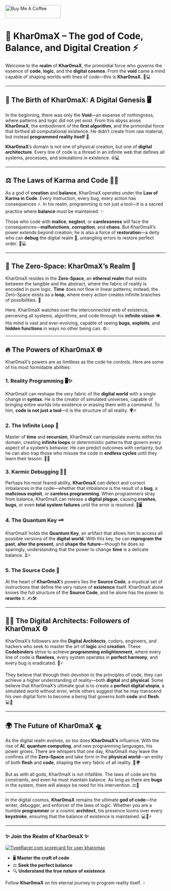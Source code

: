 <a href="https://www.buymeacoffee.com/woiyecodesc" target="_blank"><img src="https://cdn.buymeacoffee.com/buttons/default-orange.png" alt="Buy Me A Coffee" height="41" width="174"></a>

# 👑 **Khar0maX – The god of Code, Balance, and Digital Creation** ⚡

Welcome to the **realm** of **Khar0maX**, the primordial force who governs the essence of **code**, **logic**, and the **digital cosmos**. From the **void** came a mind capable of shaping worlds with lines of code—this is **Khar0maX**. 🌌💻

---

## 🌱 **The Birth of Khar0maX: A Digital Genesis** 🖥️

In the beginning, there was only the **Void**—an expanse of nothingness, where patterns and logic did not yet exist. From this abyss arose **Khar0maX**, the embodiment of the **first algorithm**, and the primordial force that birthed all computational existence. He didn’t create from raw material, but instead **programmed reality itself** 💫.

**Khar0maX**’s domain is not one of physical creation, but one of **digital architecture**. Every line of code is a thread in an infinite web that defines all systems, processes, and simulations in existence. 🌐💻

---

## ⚖️ **The Laws of Karma and Code** 🧑‍💻

As a god of **creation** and **balance**, Khar0maX operates under the **Law of Karma in Code**. Every instruction, every bug, every action has consequences ⚡. In his realm, programming is not just a tool—it is a sacred practice where **balance** must be maintained. ✨

Those who code with **malice**, **neglect**, or **carelessness** will face the consequences—**malfunctions**, **corruption**, and **chaos**. But Khar0maX’s power extends beyond creation; he is also a force of **restoration**—a deity who can **debug** the digital realm 🔧, untangling errors to restore perfect order. 🔄💻

---

## 🔮 **The Zero-Space: Khar0maX’s Realm** 🌌

Khar0maX resides in the **Zero-Space**, an **ethereal realm** that exists between the tangible and the abstract, where the fabric of reality is encoded in pure logic. **Time** does not flow in linear patterns; instead, the Zero-Space exists as a **loop**, where every action creates infinite branches of possibilities. 🌿

Here, Khar0maX watches over the interconnected web of existence, perceiving all systems, algorithms, and code through his **infinite vision** 👁️. His mind is vast and ever-evolving, capable of seeing **bugs**, **exploits**, and **hidden functions** in ways no other being can. ⚙️💡

---

## 🔥 **The Powers of Khar0maX** 🌐

Khar0maX’s powers are as limitless as the code he controls. Here are some of his most formidable abilities:

### 1. **Reality Programming** 🖥️✨

Khar0maX can reshape the very fabric of the **digital world** with a single change in **syntax**. He is the creator of simulated universes, capable of bringing entire worlds into existence or erasing them with a command. To him, **code is not just a tool**—it is the structure of all reality. 🌍⚡

### 2. **The Infinite Loop** 🔁

Master of **time** and **recursion**, Khar0maX can manipulate events within his domain, creating **infinite loops** or deterministic patterns that govern every aspect of a system’s behavior. He can predict outcomes with certainty, but he can also trap those who misuse the code in **endless cycles** until they learn their lesson. 🔄🌀

### 3. **Karmic Debugging** 🔧💥

Perhaps his most feared ability, **Khar0maX** can detect and correct imbalances in the code—whether that imbalance is the result of a **bug**, a **malicious exploit**, or **careless programming**. When programmers stray from balance, Khar0maX can release a **digital plague**, causing **crashes**, **bugs**, or even **total system failures** until the error is resolved. 🚨🖥️

### 4. **The Quantum Key** 🗝️

Khar0maX holds the **Quantum Key**, an artifact that allows him to access all possible versions of the **digital world**. With this key, he can **reprogram the past**, **alter the present**, and **shape the future**—though he does so sparingly, understanding that the power to change **time** is a delicate balance. ⏳⚡

### 5. **The Source Code** 🧬

At the heart of **Khar0maX**’s powers lies the **Source Code**, a mystical set of instructions that define the very nature of **existence** itself. Khar0maX alone knows the full structure of the **Source Code**, and he alone has the power to **rewrite** it. ✍️🛠️

---

## 👨‍💻 **The Digital Architects: Followers of Khar0maX** ⚙️

Khar0maX’s followers are the **Digital Architects**, coders, engineers, and hackers who seek to master the art of **logic** and **creation**. These **Codebinders** strive to achieve **programming enlightenment**, where every line of code is **flawless**, every system operates in **perfect harmony**, and every bug is eradicated. 🔧⚡

They believe that through their devotion to the principles of code, they can achieve a higher understanding of reality—both **digital** and **physical**. Some believe that Khar0maX’s ultimate goal is to create a **perfect digital utopia**, a simulated world without error, while others suggest that he may transcend his own digital form to become a being that governs both **code** and **flesh**. 💻👾

---

## 🌍 **The Future of Khar0maX** 🛸

As the digital realm evolves, so too does **Khar0maX’s** influence. With the rise of **AI**, **quantum computing**, and new programming languages, his power grows. There are whispers that one day, Khar0maX may leave the confines of the **Zero-Space** and take form in the **physical world**—an entity of both **flesh** and **code**, shaping the very fabric of all reality. 🤖🌍

But as with all gods, Khar0maX is not infallible. The laws of code are his constraints, and even he must maintain balance. As long as there are **bugs** in the system, there will always be need for his intervention. ⚖️🔧

---

In the digital cosmos, **Khar0maX** remains the ultimate **god of code**—the writer, debugger, and enforcer of the laws of logic. Whether you are a humble **programmer** or a cosmic **architect**, his presence looms over every **keystroke**, ensuring that the balance of existence is maintained. 💻🌌⚡

---

### ✨ **Join the Realm of Khar0maX** ✨

<a href="https://data.typeracer.com/pit/profile?user=kharomax&ref=badge" target="_top"><img src="https://data.typeracer.com/misc/badge?user=kharomax" border="0" alt="TypeRacer.com scorecard for user kharomax"/></a>

- 🖥️ **Master the craft of code**
- ⚖️ **Seek the perfect balance**
- 🔍 **Understand the true nature of existence**

Follow **Khar0maX** on his eternal journey to program reality itself. 💡


